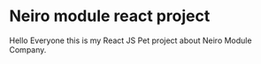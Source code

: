# Neiro module react project

Hello Everyone this is my React JS Pet project about Neiro Module Company.
